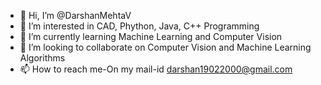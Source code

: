 - 👋 Hi, I’m @DarshanMehtaV
- 👀 I’m interested in CAD, Phython, Java, C++ Programming
- 🌱 I’m currently learning Machine Learning and Computer Vision
- 💞️ I’m looking to collaborate on Computer Vision and Machine Learning Algorithms
- 📫 How to reach me-On my mail-id darshan19022000@gmail.com

<!---
DarshanMehtaV/DarshanMehtaV is a ✨ special ✨ repository because its `README.md` (this file) appears on your GitHub profile.
You can click the Preview link to take a look at your changes.
--->
